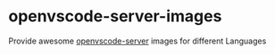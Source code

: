 # openvscode-server-images
Provide awesome [openvscode-server](https://github.com/gitpod-io/openvscode-server) images for different Languages
